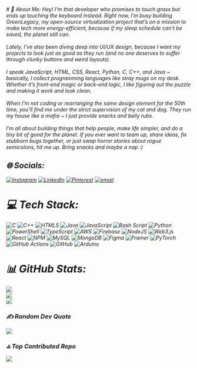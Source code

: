 <div align="center">
  <i
mg src="https://capsule-render.vercel.app/api?type=venom&height=300&color=gradient&text=Nevin's%20GitHub&reversal=false&textBg=false&fontColor=000000&animation=fadeIn" alt="Nevin's GitHub banner" />
</div>
# 💫 About Me:
Hey! I’m that developer who promises to touch grass but ends up touching the keyboard instead. Right now, I’m busy building GreenLegacy, my open-source virtualization project that’s on a mission to make tech more energy-efficient, because if my sleep schedule can’t be saved, the planet still can.<br><br>Lately, I’ve also been diving deep into UI/UX design, because I want my projects to look just as good as they run (and no one deserves to suffer through clunky buttons and weird layouts).<br><br>I speak JavaScript, HTML, CSS, React, Python, C, C++, and Java ~ basically, I collect programming languages like stray mugs on my desk. Whether it’s front-end magic or back-end logic, I like figuring out the puzzle and making it work and look clean.<br><br>When I’m not coding or rearranging the same design element for the 50th time, you’ll find me under the strict supervision of my cat and dog. They run my house like a mafia ~ I just provide snacks and belly rubs.<br><br>I’m all about building things that help people, make life simpler, and do a tiny bit of good for the planet. If you ever want to team up, share ideas, fix stubborn bugs together, or just swap horror stories about rogue semicolons, hit me up. Bring snacks and maybe a nap :)


## 🌐 Socials:
[![Instagram](https://img.shields.io/badge/Instagram-%23E4405F.svg?logo=Instagram&logoColor=white)](https://instagram.com/corrupttrace) [![LinkedIn](https://img.shields.io/badge/LinkedIn-%230077B5.svg?logo=linkedin&logoColor=white)](https://linkedin.com/in/nevin-shine-b403b932b) [![Pinterest](https://img.shields.io/badge/Pinterest-%23E60023.svg?logo=Pinterest&logoColor=white)](https://pinterest.com/nevviiiiii) [![email](https://img.shields.io/badge/Email-D14836?logo=gmail&logoColor=white)](mailto:nevinshine05@outlook.com) 

# 💻 Tech Stack:
![C](https://img.shields.io/badge/c-%2300599C.svg?style=for-the-badge&logo=c&logoColor=white) ![C++](https://img.shields.io/badge/c++-%2300599C.svg?style=for-the-badge&logo=c%2B%2B&logoColor=white) ![HTML5](https://img.shields.io/badge/html5-%23E34F26.svg?style=for-the-badge&logo=html5&logoColor=white) ![Java](https://img.shields.io/badge/java-%23ED8B00.svg?style=for-the-badge&logo=openjdk&logoColor=white) ![JavaScript](https://img.shields.io/badge/javascript-%23323330.svg?style=for-the-badge&logo=javascript&logoColor=%23F7DF1E) ![Bash Script](https://img.shields.io/badge/bash_script-%23121011.svg?style=for-the-badge&logo=gnu-bash&logoColor=white) ![Python](https://img.shields.io/badge/python-3670A0?style=for-the-badge&logo=python&logoColor=ffdd54) ![PowerShell](https://img.shields.io/badge/PowerShell-%235391FE.svg?style=for-the-badge&logo=powershell&logoColor=white) ![TypeScript](https://img.shields.io/badge/typescript-%23007ACC.svg?style=for-the-badge&logo=typescript&logoColor=white) ![AWS](https://img.shields.io/badge/AWS-%23FF9900.svg?style=for-the-badge&logo=amazon-aws&logoColor=white) ![Firebase](https://img.shields.io/badge/firebase-%23039BE5.svg?style=for-the-badge&logo=firebase) ![NodeJS](https://img.shields.io/badge/node.js-6DA55F?style=for-the-badge&logo=node.js&logoColor=white) ![Web3.js](https://img.shields.io/badge/web3.js-F16822?style=for-the-badge&logo=web3.js&logoColor=white) ![React](https://img.shields.io/badge/react-%2320232a.svg?style=for-the-badge&logo=react&logoColor=%2361DAFB) ![NPM](https://img.shields.io/badge/NPM-%23CB3837.svg?style=for-the-badge&logo=npm&logoColor=white) ![MySQL](https://img.shields.io/badge/mysql-4479A1.svg?style=for-the-badge&logo=mysql&logoColor=white) ![MongoDB](https://img.shields.io/badge/MongoDB-%234ea94b.svg?style=for-the-badge&logo=mongodb&logoColor=white) ![Figma](https://img.shields.io/badge/figma-%23F24E1E.svg?style=for-the-badge&logo=figma&logoColor=white) ![Framer](https://img.shields.io/badge/Framer-black?style=for-the-badge&logo=framer&logoColor=blue) ![PyTorch](https://img.shields.io/badge/PyTorch-%23EE4C2C.svg?style=for-the-badge&logo=PyTorch&logoColor=white) ![GitHub Actions](https://img.shields.io/badge/github%20actions-%232671E5.svg?style=for-the-badge&logo=githubactions&logoColor=white) ![GitHub](https://img.shields.io/badge/github-%23121011.svg?style=for-the-badge&logo=github&logoColor=white) ![Arduino](https://img.shields.io/badge/-Arduino-00979D?style=for-the-badge&logo=Arduino&logoColor=white)
# 📊 GitHub Stats:
![](https://github-readme-stats.vercel.app/api?username=nevinshine&theme=midnight-purple&hide_border=false&include_all_commits=true&count_private=true)<br/>
![](https://nirzak-streak-stats.vercel.app/?user=nevinshine&theme=midnight-purple&hide_border=false)<br/>
![](https://github-readme-stats.vercel.app/api/top-langs/?username=nevinshine&theme=midnight-purple&hide_border=false&include_all_commits=true&count_private=true&layout=compact)

### ✍️ Random Dev Quote
![](https://quotes-github-readme.vercel.app/api?type=horizontal&theme=merko)

### 🔝 Top Contributed Repo
![](https://github-contributor-stats.vercel.app/api?username=nevinshine&limit=5&theme=merko&combine_all_yearly_contributions=true)

<!-- Proudly created with GPRM ( https://gprm.itsvg.in ) -->
<!---
nevinshine/nevinshine is a ✨ special ✨ repository because its `README.md` (this file) appears on your GitHub profile.
You can click the Preview link to take a look at your changes.
--->
